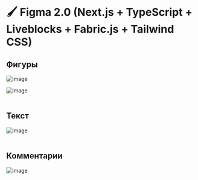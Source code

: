 # 🖌️ Figma 2.0 (Next.js + TypeScript + Liveblocks + Fabric.js + Tailwind CSS)

<h2>Фигуры</h2>

![image](https://github.com/Lunat11cc/figma-next/assets/107105044/5ff94b9c-e634-45ec-afea-733b8a7df522)

![image](https://github.com/Lunat11cc/figma-next/assets/107105044/a4bec64b-8646-4bff-b744-2c9c2a9649f5)
<br></br>

<h2>Текст</h2>

![image](https://github.com/Lunat11cc/figma-next/assets/107105044/3e2b1b3a-6327-48e2-9b2e-c2049b59cdde)
<br></br>

<h2>Комментарии</h2>

![image](https://github.com/Lunat11cc/figma-next/assets/107105044/6b6f59fc-a12d-4bc5-a7e3-e37b60b3c6b8)
